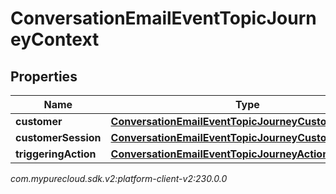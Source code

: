 # ConversationEmailEventTopicJourneyContext


## Properties

| Name | Type | Description | Notes |
| ------------ | ------------- | ------------- | ------------- |
| **customer** | [**ConversationEmailEventTopicJourneyCustomer**](ConversationEmailEventTopicJourneyCustomer) |  |  [optional] |
| **customerSession** | [**ConversationEmailEventTopicJourneyCustomerSession**](ConversationEmailEventTopicJourneyCustomerSession) |  |  [optional] |
| **triggeringAction** | [**ConversationEmailEventTopicJourneyAction**](ConversationEmailEventTopicJourneyAction) |  |  [optional] |




_com.mypurecloud.sdk.v2:platform-client-v2:230.0.0_
